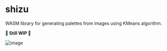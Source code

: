 # shizu

WASM library for generating palettes from images using KMeans algorithm.

**🚧 Still WIP 🚧**

![image](https://github.com/marcopeocchi/shizu/assets/35533749/4d7977f8-0487-4941-9a50-31a347a40b9b)


